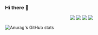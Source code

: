 ### Hi there 👋

<!--
**taipaise/taipaise** is a ✨ _special_ ✨ repository because its `README.md` (this file) appears on your GitHub profile.

Here are some ideas to get you started:

- 🔭 I’m currently working on ...
- 🌱 I’m currently learning ...
- 👯 I’m looking to collaborate on ...
- 🤔 I’m looking for help with ...
- 💬 Ask me about ...
- 📫 How to reach me: ...
- 😄 Pronouns: ...
- ⚡ Fun fact: ...
-->

<p align = "center">
  <img src="https://img.shields.io/badge/Python-3776AB?Style=flat-squares&logo=Python&logoColor=white">  
  <img src="https://img.shields.io/badge/c-A8B9CC?Style=flat-squares&logo=c&logoColor=white">  
  <img src="https://img.shields.io/badge/Java-007396?Style=flat-squares&logo=Java&logoColor=white">    
  <img src="https://img.shields.io/badge/MySQL-4479A1?Style=flat-squares&logo=MySQL&logoColor=white">
</p>

 ![Anurag's GitHub stats](https://github-readme-stats.vercel.app/api?username=taipaise&show_icons=true&theme=radical)
